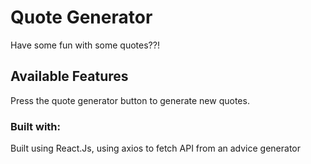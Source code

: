 # Quote Generator

Have some fun with some quotes??!

## Available Features

Press the quote generator button to generate new quotes.

### Built with:

Built using React.Js, using axios to fetch API from an advice generator
